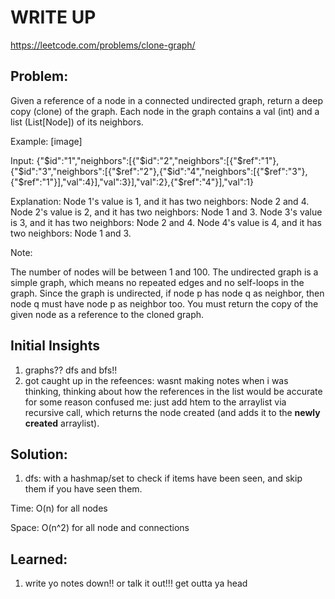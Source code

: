 #  WRITE UP
https://leetcode.com/problems/clone-graph/

## Problem: 
Given a reference of a node in a connected undirected graph, return a deep copy (clone) of the graph. Each node in the graph contains a val (int) and a list (List[Node]) of its neighbors.
 

Example: [image]

Input:
{"$id":"1","neighbors":[{"$id":"2","neighbors":[{"$ref":"1"},{"$id":"3","neighbors":[{"$ref":"2"},{"$id":"4","neighbors":[{"$ref":"3"},{"$ref":"1"}],"val":4}],"val":3}],"val":2},{"$ref":"4"}],"val":1}

Explanation:
Node 1's value is 1, and it has two neighbors: Node 2 and 4.
Node 2's value is 2, and it has two neighbors: Node 1 and 3.
Node 3's value is 3, and it has two neighbors: Node 2 and 4.
Node 4's value is 4, and it has two neighbors: Node 1 and 3.
 

Note:

The number of nodes will be between 1 and 100.
The undirected graph is a simple graph, which means no repeated edges and no self-loops in the graph.
Since the graph is undirected, if node p has node q as neighbor, then node q must have node p as neighbor too.
You must return the copy of the given node as a reference to the cloned graph.

## Initial Insights
1. graphs?? dfs and bfs!!
2. got caught up in the refeences: wasnt making notes when i was thinking, thinking about how the references in the list would be accurate for some reason confused me: just add htem to the arraylist via recursive call, which returns the node created (and adds it to the __newly created__ arraylist).


## Solution:
1. dfs: with a hashmap/set to check if items have been seen, and skip them if you have seen them.

Time: O(n) for all nodes

Space: O(n^2) for all node and connections


## Learned:
1. write yo notes down!! or talk it out!!! get outta ya head